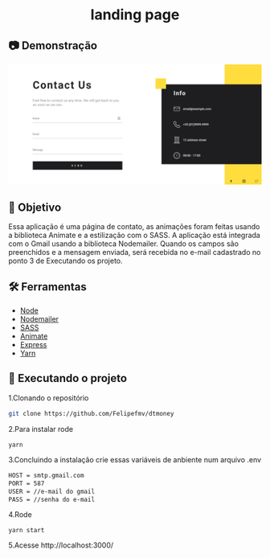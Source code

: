 <div align="center">
	<h1>landing page</h1>
</div>

## :camera: Demonstração

![gif](github/landing-page.gif)

## :dart: Objetivo

Essa aplicação é uma página de contato, as animações foram feitas usando a biblioteca Animate e a estilização com o SASS. A aplicação está integrada com o Gmail usando a biblioteca Nodemailer. Quando os campos são preenchidos e a mensagem enviada, será recebida no e-mail cadastrado no ponto 3 de Executando os projeto.

## :hammer_and_wrench: Ferramentas

- [Node](https://nodejs.org/)
- [Nodemailer](https://nodemailer.com/)
- [SASS](https://sass-lang.com/)
- [Animate](https://animate.style/)
- [Express](https://expressjs.com/)
- [Yarn](https://yarnpkg.com/)

## :rocket: Executando o projeto

1.Clonando o repositório

```bash
git clone https://github.com/Felipefmv/dtmoney
```

2.Para instalar rode

```
yarn
```

3.Concluindo a instalação crie essas variáveis de anbiente num arquivo .env

```
HOST = smtp.gmail.com
PORT = 587
USER = //e-mail do gmail
PASS = //senha do e-mail
```

4.Rode

```
yarn start
```

5.Acesse http://localhost:3000/

